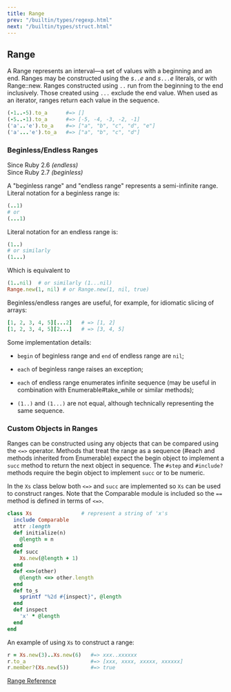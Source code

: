 ```yaml
---
title: Range
prev: "/builtin/types/regexp.html"
next: "/builtin/types/struct.html"
---
```


## Range[](#range)

A Range represents an interval—a set of values with a beginning and an end. Ranges may be constructed using the *s*`..`*e* and *s*`...`*e* literals, or with Range::new. Ranges constructed using `..` run from the beginning to the end inclusively. Those created using `...` exclude the end value. When used as an iterator, ranges return each value in the sequence.


```ruby
(-1..-5).to_a      #=> []
(-5..-1).to_a      #=> [-5, -4, -3, -2, -1]
('a'..'e').to_a    #=> ["a", "b", "c", "d", "e"]
('a'...'e').to_a   #=> ["a", "b", "c", "d"]
```

### Beginless/Endless Ranges[](#beginlessendless-ranges)

<div class="since-version">Since Ruby 2.6 <i>(endless)</i></div>

<div class="since-version">Since Ruby 2.7 <i>(beginless)</i></div>

A "beginless range" and "endless range" represents a semi-infinite range. Literal notation for a beginless range is:


```ruby
(..1)
# or
(...1)
```

Literal notation for an endless range is:


```ruby
(1..)
# or similarly
(1...)
```

Which is equivalent to


```ruby
(1..nil)  # or similarly (1...nil)
Range.new(1, nil) # or Range.new(1, nil, true)
```

Beginless/endless ranges are useful, for example, for idiomatic slicing of arrays:


```ruby
[1, 2, 3, 4, 5][...2]   # => [1, 2]
[1, 2, 3, 4, 5][2...]   # => [3, 4, 5]
```

Some implementation details:

* `begin` of beginless range and `end` of endless range are `nil`;
* `each` of beginless range raises an exception;
* `each` of endless range enumerates infinite sequence (may be useful in combination with Enumerable#take\_while or similar methods);

* `(1..)` and `(1...)` are not equal, although technically representing the same sequence.

### Custom Objects in Ranges[](#custom-objects-in-ranges)

Ranges can be constructed using any objects that can be compared using the `<=>` operator. Methods that treat the range as a sequence (#each and methods inherited from Enumerable) expect the begin object to implement a `succ` method to return the next object in sequence. The `#step` and `#include?` methods require the begin object to implement `succ` or to be numeric.

In the `Xs` class below both `<=>` and `succ` are implemented so `Xs` can be used to construct ranges. Note that the Comparable module is included so the `==` method is defined in terms of `<=>`.


```ruby
class Xs                # represent a string of 'x's
  include Comparable
  attr :length
  def initialize(n)
    @length = n
  end
  def succ
    Xs.new(@length + 1)
  end
  def <=>(other)
    @length <=> other.length
  end
  def to_s
    sprintf "%2d #{inspect}", @length
  end
  def inspect
    'x' * @length
  end
end
```

An example of using `Xs` to construct a range:


```ruby
r = Xs.new(3)..Xs.new(6)   #=> xxx..xxxxxx
r.to_a                     #=> [xxx, xxxx, xxxxx, xxxxxx]
r.member?(Xs.new(5))       #=> true
```

<a href='https://ruby-doc.org/core-2.7.0/Range.html' class='ruby-doc remote' target='_blank'>Range Reference</a>

